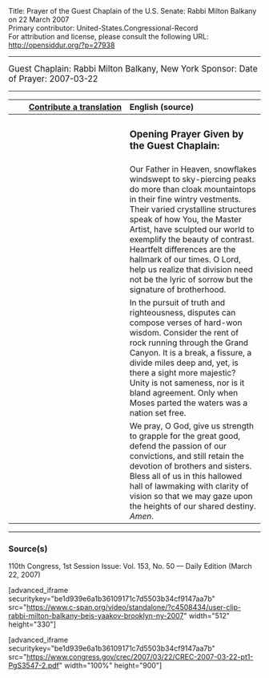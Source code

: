 <html>
<head></head>
<body>
Title: Prayer of the Guest Chaplain of the U.S. Senate: Rabbi Milton Balkany on 22 March 2007<br />
Primary contributor: United-States.Congressional-Record<br />
For attribution and license, please consult the following URL: <a href="http://opensiddur.org/?p=27938">http://opensiddur.org/?p=27938</a>
<p />
<hr />

<div class="english" style="font-size:1.2em;">
Guest Chaplain: Rabbi Milton Balkany, New York
Sponsor: 
Date of Prayer: 2007-03-22
</div>

<hr />

<table style="margin-left: auto;margin-right: auto;" class="draggable">
<thead><tr><th id="x" style="text-align: right;"><a href="/contributing/upload/">Contribute a translation</a></th><th style="text-align: left;">English (source)</th></tr></thead>
<tbody>
<tr><td style="vertical-align:top;" width="46%">
<div class="liturgy"><span lang="he">

</span></div></td>
 
<td style="vertical-align:top;" width="53%">
<div class="english">
<h3>Opening Prayer Given by the Guest Chaplain:</h3>
</div></td></tr>

<tr><td style="vertical-align:top;" width="46%">
<div class="liturgy"><span lang="he">

</span></div></td>
 
<td style="vertical-align:top;" width="53%">
<div class="english">
Our Father in Heaven, 
snowflakes windswept to sky-piercing peaks 
do more than cloak mountaintops 
in their fine wintry vestments. 
Their varied crystalline structures 
speak of how You, 
the Master Artist, 
have sculpted our world 
to exemplify the beauty 
of contrast. 
Heartfelt differences 
are the hallmark of our times. 
O Lord, 
help us realize 
that division 
need not be 
the lyric of sorrow 
but the signature of brotherhood.
</div></td></tr>


<tr><td style="vertical-align:top;" width="46%">
<div class="liturgy"><span lang="he">

</span></div></td>
 
<td style="vertical-align:top;" width="53%">
<div class="english">
In the pursuit of truth 
and righteousness, 
disputes can compose verses 
of hard-won wisdom. 
Consider the rent of rock 
running through the Grand Canyon. 
It is a break, 
a fissure, 
a divide miles deep 
and, yet, 
is there a sight more majestic? 
Unity is not sameness, 
nor is it bland agreement. 
Only when Moses parted the waters 
was a nation set free.
</div></td></tr>


<tr><td style="vertical-align:top;" width="46%">
<div class="liturgy"><span lang="he">

</span></div></td>
 
<td style="vertical-align:top;" width="53%">
<div class="english">
We pray, O God, 
give us strength to grapple for the great good, 
defend the passion of our convictions, 
and still retain the devotion of brothers and sisters. 
Bless all of us 
in this hallowed hall of lawmaking 
with clarity of vision 
so that we may gaze upon the heights 
of our shared destiny. 
<em>Amen</em>.
</div></td></tr>
</tbody></table>

<hr />

<h3>Source(s)</h3>

110th Congress, 1st Session
Issue: Vol. 153, No. 50 — Daily Edition (March 22, 2007)

[advanced_iframe securitykey="be1d939e6a1b36109171c7d5503b34cf9147aa7b" src="https://www.c-span.org/video/standalone/?c4508434/user-clip-rabbi-milton-balkany-beis-yaakov-brooklyn-ny-2007" width="512" height="330"]

[advanced_iframe securitykey="be1d939e6a1b36109171c7d5503b34cf9147aa7b" src="https://www.congress.gov/crec/2007/03/22/CREC-2007-03-22-pt1-PgS3547-2.pdf" width="100%" height="900"]
</body>
</html>